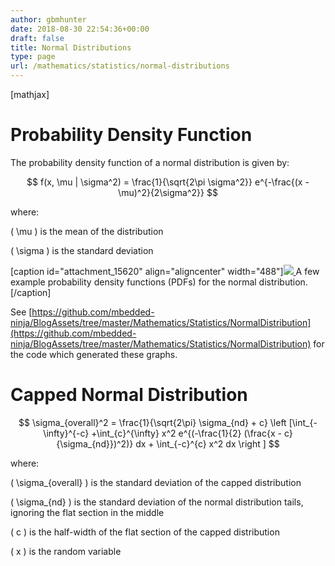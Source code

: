 ```yaml
---
author: gbmhunter
date: 2018-08-30 22:54:36+00:00
draft: false
title: Normal Distributions
type: page
url: /mathematics/statistics/normal-distributions
---
```


[mathjax]




# Probability Density Function




The probability density function of a normal distribution is given by:




$$ f(x, \mu | \sigma^2) = \frac{1}{\sqrt{2\pi \sigma^2}} e^{-\frac{(x - \mu)^2}{2\sigma^2}} $$




where:  

\( \mu \) is the mean of the distribution  

\( \sigma \) is the standard deviation



[caption id="attachment_15620" align="aligncenter" width="488"][![](/images/2018/09/normal-distribution-pdf-examples-300x225.png)
](/images/2018/09/normal-distribution-pdf-examples.png) A few example probability density functions (PDFs) for the normal distribution.[/caption]



See [https://github.com/mbedded-ninja/BlogAssets/tree/master/Mathematics/Statistics/NormalDistribution](https://github.com/mbedded-ninja/BlogAssets/tree/master/Mathematics/Statistics/NormalDistribution) for the code which generated these graphs.




# Capped Normal Distribution




$$ \sigma_{overall}^2 = \frac{1}{\sqrt{2\pi} \sigma_{nd} + c} \left [\int_{-\infty}^{-c} +\int_{c}^{\infty} x^2 e^{(-\frac{1}{2} (\frac{x - c}{\sigma_{nd}})^2)} dx + \int_{-c}^{c} x^2 dx \right ] $$




where:  

\( \sigma_{overall} \) is the standard deviation of the capped distribution  

\( \sigma_{nd} \) is the standard deviation of the normal distribution tails, ignoring the flat section in the middle  

\( c \) is the half-width of the flat section of the capped distribution  

\( x \) is the random variable
